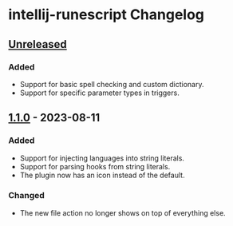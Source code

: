 # intellij-runescript Changelog

## [Unreleased]
### Added
- Support for basic spell checking and custom dictionary.
- Support for specific parameter types in triggers.

## [1.1.0] - 2023-08-11

### Added
- Support for injecting languages into string literals.
- Support for parsing hooks from string literals. 
- The plugin now has an icon instead of the default.

### Changed
- The new file action no longer shows on top of everything else.

[Unreleased]: https://github.com/waleedyaseen/intellij-runescript/compare/v1.1.0...HEAD
[1.1.0]: https://github.com/waleedyaseen/intellij-runescript/commits/v1.1.0
